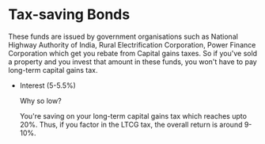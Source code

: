 # Tax-saving Bonds

These funds are issued by government organisations such as National Highway Authority of India, Rural Electrification Corporation, Power Finance Corporation which get you rebate from Capital gains taxes. So if you've sold a property and you invest that amount in these funds, you won't have to pay long-term capital gains tax.

- Interest (5-5.5%)
  
    Why so low?

    You're saving on your long-term capital gains tax which reaches upto 20%. Thus, if you factor in the LTCG tax, the overall return is around 9-10%.
